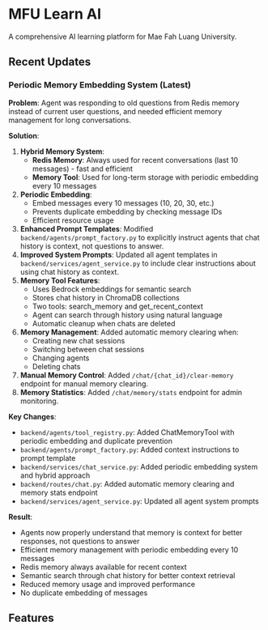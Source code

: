 # MFU Learn AI

A comprehensive AI learning platform for Mae Fah Luang University.

## Recent Updates

### Periodic Memory Embedding System (Latest)

**Problem**: Agent was responding to old questions from Redis memory instead of current user questions, and needed efficient memory management for long conversations.

**Solution**: 
1. **Hybrid Memory System**: 
   - **Redis Memory**: Always used for recent conversations (last 10 messages) - fast and efficient
   - **Memory Tool**: Used for long-term storage with periodic embedding every 10 messages
2. **Periodic Embedding**: 
   - Embed messages every 10 messages (10, 20, 30, etc.)
   - Prevents duplicate embedding by checking message IDs
   - Efficient resource usage
3. **Enhanced Prompt Templates**: Modified `backend/agents/prompt_factory.py` to explicitly instruct agents that chat history is context, not questions to answer.
4. **Improved System Prompts**: Updated all agent templates in `backend/services/agent_service.py` to include clear instructions about using chat history as context.
5. **Memory Tool Features**:
   - Uses Bedrock embeddings for semantic search
   - Stores chat history in ChromaDB collections
   - Two tools: search_memory and get_recent_context
   - Agent can search through history using natural language
   - Automatic cleanup when chats are deleted
6. **Memory Management**: Added automatic memory clearing when:
   - Creating new chat sessions
   - Switching between chat sessions
   - Changing agents
   - Deleting chats
7. **Manual Memory Control**: Added `/chat/{chat_id}/clear-memory` endpoint for manual memory clearing.
8. **Memory Statistics**: Added `/chat/memory/stats` endpoint for admin monitoring.

**Key Changes**:
- `backend/agents/tool_registry.py`: Added ChatMemoryTool with periodic embedding and duplicate prevention
- `backend/agents/prompt_factory.py`: Added context instructions to prompt template
- `backend/services/chat_service.py`: Added periodic embedding system and hybrid approach
- `backend/routes/chat.py`: Added automatic memory clearing and memory stats endpoint
- `backend/services/agent_service.py`: Updated all agent system prompts

**Result**: 
- Agents now properly understand that memory is context for better responses, not questions to answer
- Efficient memory management with periodic embedding every 10 messages
- Redis memory always available for recent context
- Semantic search through chat history for better context retrieval
- Reduced memory usage and improved performance
- No duplicate embedding of messages

## Features 